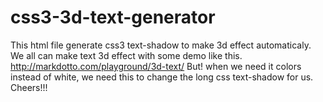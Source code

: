 # css3-3d-text-generator
This html file generate css3 text-shadow to make 3d effect automaticaly.
We all can make text 3d effect with some demo like this.
http://markdotto.com/playground/3d-text/
But! when we need it colors instead of white, we need this to change the long css text-shadow for us.
Cheers!!!
